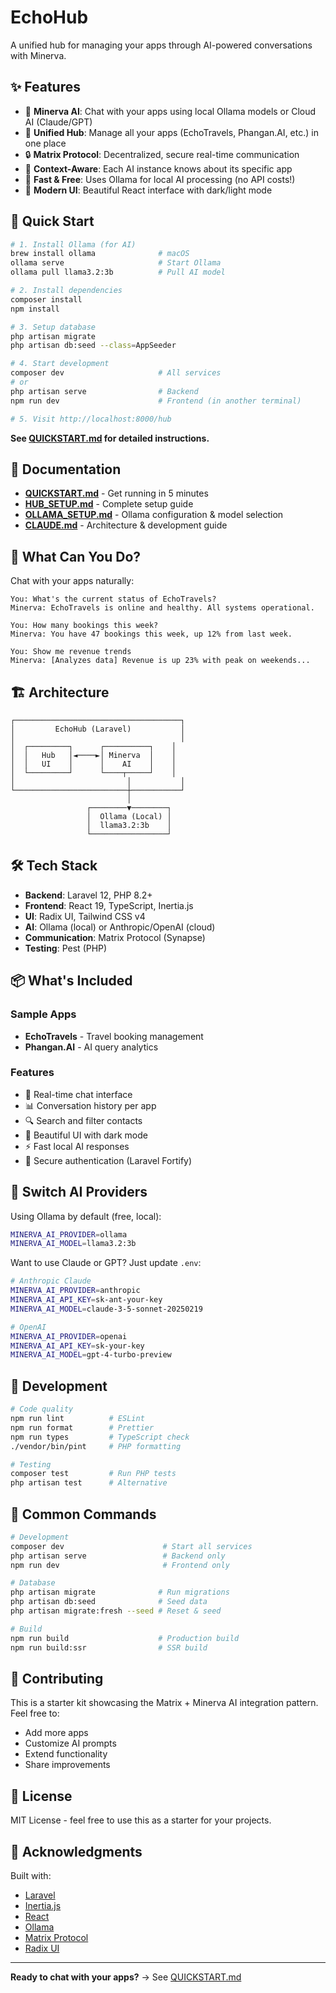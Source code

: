 # EchoHub

A unified hub for managing your apps through AI-powered conversations with Minerva.

## ✨ Features

- 🤖 **Minerva AI**: Chat with your apps using local Ollama models or Cloud AI (Claude/GPT)
- 💬 **Unified Hub**: Manage all your apps (EchoTravels, Phangan.AI, etc.) in one place
- 🔒 **Matrix Protocol**: Decentralized, secure real-time communication
- 🎯 **Context-Aware**: Each AI instance knows about its specific app
- 🚀 **Fast & Free**: Uses Ollama for local AI processing (no API costs!)
- 🎨 **Modern UI**: Beautiful React interface with dark/light mode

## 🚀 Quick Start

```bash
# 1. Install Ollama (for AI)
brew install ollama              # macOS
ollama serve                     # Start Ollama
ollama pull llama3.2:3b          # Pull AI model

# 2. Install dependencies
composer install
npm install

# 3. Setup database
php artisan migrate
php artisan db:seed --class=AppSeeder

# 4. Start development
composer dev                     # All services
# or
php artisan serve                # Backend
npm run dev                      # Frontend (in another terminal)

# 5. Visit http://localhost:8000/hub
```

**See [QUICKSTART.md](QUICKSTART.md) for detailed instructions.**

## 📖 Documentation

- **[QUICKSTART.md](QUICKSTART.md)** - Get running in 5 minutes
- **[HUB_SETUP.md](HUB_SETUP.md)** - Complete setup guide
- **[OLLAMA_SETUP.md](OLLAMA_SETUP.md)** - Ollama configuration & model selection
- **[CLAUDE.md](CLAUDE.md)** - Architecture & development guide

## 🎯 What Can You Do?

Chat with your apps naturally:

```
You: What's the current status of EchoTravels?
Minerva: EchoTravels is online and healthy. All systems operational.

You: How many bookings this week?
Minerva: You have 47 bookings this week, up 12% from last week.

You: Show me revenue trends
Minerva: [Analyzes data] Revenue is up 23% with peak on weekends...
```

## 🏗️ Architecture

```
┌─────────────────────────────────────┐
│         EchoHub (Laravel)           │
│                                     │
│  ┌─────────┐      ┌──────────┐    │
│  │   Hub   │◄────►│ Minerva  │    │
│  │   UI    │      │    AI    │    │
│  └─────────┘      └────┬─────┘    │
│                         │           │
└─────────────────────────┼───────────┘
                          │
                 ┌────────▼────────┐
                 │  Ollama (Local) │
                 │  llama3.2:3b    │
                 └─────────────────┘
```

## 🛠️ Tech Stack

- **Backend**: Laravel 12, PHP 8.2+
- **Frontend**: React 19, TypeScript, Inertia.js
- **UI**: Radix UI, Tailwind CSS v4
- **AI**: Ollama (local) or Anthropic/OpenAI (cloud)
- **Communication**: Matrix Protocol (Synapse)
- **Testing**: Pest (PHP)

## 📦 What's Included

### Sample Apps
- **EchoTravels** - Travel booking management
- **Phangan.AI** - AI query analytics

### Features
- 💬 Real-time chat interface
- 📊 Conversation history per app
- 🔍 Search and filter contacts
- 🎨 Beautiful UI with dark mode
- ⚡ Fast local AI responses
- 🔐 Secure authentication (Laravel Fortify)

## 🔄 Switch AI Providers

Using Ollama by default (free, local):
```bash
MINERVA_AI_PROVIDER=ollama
MINERVA_AI_MODEL=llama3.2:3b
```

Want to use Claude or GPT? Just update `.env`:
```bash
# Anthropic Claude
MINERVA_AI_PROVIDER=anthropic
MINERVA_AI_API_KEY=sk-ant-your-key
MINERVA_AI_MODEL=claude-3-5-sonnet-20250219

# OpenAI
MINERVA_AI_PROVIDER=openai
MINERVA_AI_API_KEY=sk-your-key
MINERVA_AI_MODEL=gpt-4-turbo-preview
```

## 🧪 Development

```bash
# Code quality
npm run lint          # ESLint
npm run format        # Prettier
npm run types         # TypeScript check
./vendor/bin/pint     # PHP formatting

# Testing
composer test         # Run PHP tests
php artisan test      # Alternative
```

## 📝 Common Commands

```bash
# Development
composer dev                      # Start all services
php artisan serve                 # Backend only
npm run dev                       # Frontend only

# Database
php artisan migrate              # Run migrations
php artisan db:seed              # Seed data
php artisan migrate:fresh --seed # Reset & seed

# Build
npm run build                    # Production build
npm run build:ssr                # SSR build
```

## 🤝 Contributing

This is a starter kit showcasing the Matrix + Minerva AI integration pattern. Feel free to:
- Add more apps
- Customize AI prompts
- Extend functionality
- Share improvements

## 📄 License

MIT License - feel free to use this as a starter for your projects.

## 🙏 Acknowledgments

Built with:
- [Laravel](https://laravel.com)
- [Inertia.js](https://inertiajs.com)
- [React](https://react.dev)
- [Ollama](https://ollama.com)
- [Matrix Protocol](https://matrix.org)
- [Radix UI](https://radix-ui.com)

---

**Ready to chat with your apps?** → See [QUICKSTART.md](QUICKSTART.md)
